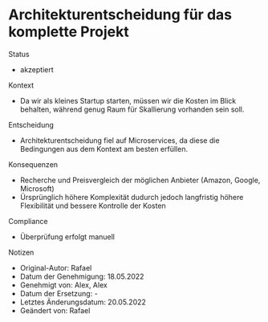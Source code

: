 # Architekturentscheidung für das komplette Projekt
Status
- akzeptiert

Kontext
- Da wir als kleines Startup starten, müssen wir die Kosten im Blick behalten, während genug Raum für Skallierung vorhanden sein soll.

Entscheidung
- Architekturentscheidung fiel auf Microservices, da diese die Bedingungen aus dem Kontext am besten erfüllen.

Konsequenzen
- Recherche und Preisvergleich der möglichen Anbieter (Amazon, Google, Microsoft)
- Ürsprünglich höhere Komplexität dudurch jedoch langfristig höhere Flexibilität und bessere Kontrolle der Kosten

Compliance
- Überprüfung erfolgt manuell

Notizen
- Original-Autor: Rafael
- Datum der Genehmigung: 18.05.2022
- Genehmigt von: Alex, Alex
- Datum der Ersetzung: -
- Letztes Änderungsdatum: 20.05.2022
- Geändert von: Rafael

